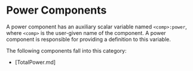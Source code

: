 # Power Components

A power component has an auxiliary scalar variable named `<comp>:power`, where
`<comp>` is the user-given name of the component. A power component is
responsible for providing a definition to this variable.

The following components fall into this category:

- [TotalPower.md]
